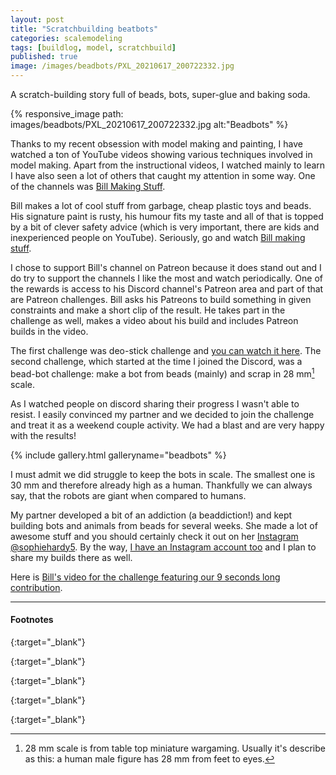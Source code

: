 ```yaml
---
layout: post
title: "Scratchbuilding beatbots"
categories: scalemodeling
tags: [buildlog, model, scratchbuild]
published: true
image: /images/beadbots/PXL_20210617_200722332.jpg
---
```


A scratch-building story full of beads, bots, super-glue and baking soda.

{% responsive_image path: images/beadbots/PXL_20210617_200722332.jpg alt:"Beadbots" %}

<!--more--> 

Thanks to my recent obsession with model making and painting, I have watched a ton of YouTube videos showing various techniques involved in model making. Apart from the instructional videos, I watched mainly to learn I have also seen a lot of others that caught my attention in some way. One of the channels was [Bill Making Stuff][bill]. 

Bill makes a lot of cool stuff from garbage, cheap plastic toys and beads. His signature paint is rusty, his humour fits my taste and all of that is topped by a bit of clever safety advice (which is very important, there are kids and inexperienced people on YouTube). Seriously, go and watch [Bill making stuff][bill].

I chose to support Bill's channel on Patreon because it does stand out and I do try to support the channels I like the most and watch periodically. One of the rewards is access to his Discord channel's Patreon area and part of that are Patreon challenges. Bill asks his Patreons to build something in given constraints and make a short clip of the result. He takes part in the challenge as well, makes a video about his build and includes Patreon builds in the video. 

The first challenge was deo-stick challenge and [you can watch it here][billdeostick]. The second challenge, which started at the time I joined the Discord, was a bead-bot challenge: make a bot from beads (mainly) and scrap in 28 mm[^1] scale.

As I watched people on discord sharing their progress I wasn't able to resist. I easily convinced my partner and we decided to join the challenge and treat it as a weekend couple activity. We had a blast and are very happy with the results!

{% include gallery.html galleryname="beadbots" %}

I must admit we did struggle to keep the bots in scale. The smallest one is 30 mm and therefore already high as a human. Thankfully we can always say, that the robots are giant when compared to humans.

My partner developed a bit of an addiction (a beaddiction!) and kept building bots and animals from beads for several weeks. She made a lot of awesome stuff and you should certainly check it out on her [Instagram @sophiehardy5][sophiehardy5]. By the way, [I have an Instagram account too][josefinstagram] and I plan to share my builds there as well.

Here is [Bill's video for the challenge featuring our 9 seconds long contribution][billbeadbots].

----
#### Footnotes

[^1]: 28 mm scale is from table top miniature wargaming. Usually it's describe as this: a human male figure has 28 mm from feet to eyes. 


[bill]: <https://www.youtube.com/channel/UCiTdBmbtnvl7jBz99hXXDHA> "Bill making stuff"
{:target="_blank"}

[billdeostick]: <https://www.youtube.com/watch?v=PPBQyzqbypE> "Bill making stuff: Deo stick challenge"
{:target="_blank"}

[sophiehardy5]: <https://www.instagram.com/sophiehardy5/> "Instagram sophiehardy5"
{:target="_blank"}

[josefinstagram]: <https://www.instagram.com/josadamcik/> "Instagram josadamcik"
{:target="_blank"}

[billbeadbots]: <https://www.youtube.com/watch?v=woCaHzlJckM> "Bill making stuff - Scratchbuilding A BEADBOT"
{:target="_blank"}

